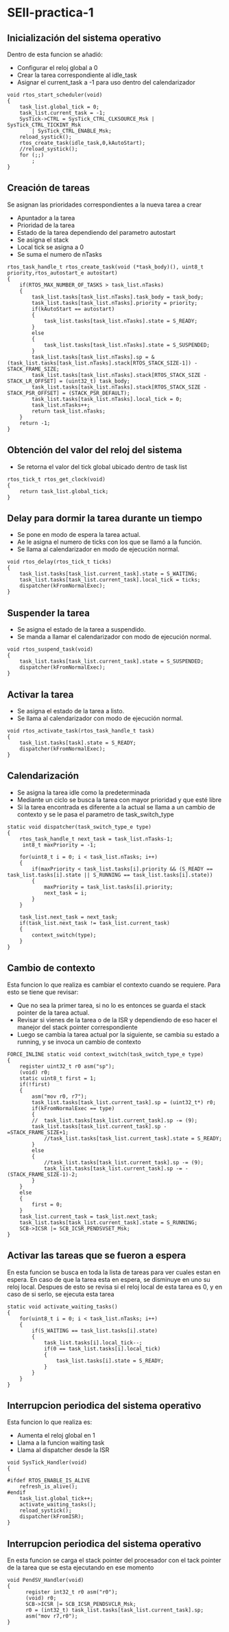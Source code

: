 # SEII-practica-1
## Inicialización del sistema operativo
Dentro de esta funcion se añadió:
* Configurar el reloj global a 0
* Crear la tarea correspondiente al idle_task
* Asignar el current_task a -1 para uso dentro del calendarizador

```
void rtos_start_scheduler(void)
{
	task_list.global_tick = 0;
	task_list.current_task = -1;
	SysTick->CTRL = SysTick_CTRL_CLKSOURCE_Msk | SysTick_CTRL_TICKINT_Msk
		| SysTick_CTRL_ENABLE_Msk;
	reload_systick();
	rtos_create_task(idle_task,0,kAutoStart);
	//reload_systick();
	for (;;)
		;
}
```
## Creación de tareas
Se asignan las prioridades correspondientes a la nueva tarea a crear
* Apuntador a la tarea
* Prioridad de la tarea
* Estado de la tarea dependiendo del parametro autostart
* Se asigna el stack
* Local tick se asigna a 0
* Se suma el numero de nTasks
```
rtos_task_handle_t rtos_create_task(void (*task_body)(), uint8_t priority,rtos_autostart_e autostart)
{
	if(RTOS_MAX_NUMBER_OF_TASKS > task_list.nTasks)
	{
		task_list.tasks[task_list.nTasks].task_body = task_body;
		task_list.tasks[task_list.nTasks].priority = priority;
		if(kAutoStart == autostart)
		{
			task_list.tasks[task_list.nTasks].state = S_READY;
		}
		else
		{
			task_list.tasks[task_list.nTasks].state = S_SUSPENDED;
		}
		task_list.tasks[task_list.nTasks].sp = &(task_list.tasks[task_list.nTasks].stack[RTOS_STACK_SIZE-1]) - STACK_FRAME_SIZE;
		task_list.tasks[task_list.nTasks].stack[RTOS_STACK_SIZE - STACK_LR_OFFSET] = (uint32_t) task_body;
		task_list.tasks[task_list.nTasks].stack[RTOS_STACK_SIZE - STACK_PSR_OFFSET] = (STACK_PSR_DEFAULT);
		task_list.tasks[task_list.nTasks].local_tick = 0;
		task_list.nTasks++;
		return task_list.nTasks;
	}
	return -1;
}
```
## Obtención del valor del reloj del sistema
* Se retorna el valor del tick global ubicado dentro de task list
```
rtos_tick_t rtos_get_clock(void)
{
	return task_list.global_tick;
}
```
## Delay para dormir la tarea durante un tiempo
* Se pone en modo de espera la tarea actual.
* Ae le asigna el numero de ticks con los que se llamó a la función.
* Se llama al calendarizador en modo de ejecución normal.
```
void rtos_delay(rtos_tick_t ticks)
{
	task_list.tasks[task_list.current_task].state = S_WAITING;
	task_list.tasks[task_list.current_task].local_tick = ticks;
	dispatcher(kFromNormalExec);
}
```
## Suspender la tarea
* Se asigna el estado de la tarea a suspendido.
* Se manda a llamar el calendarizador con modo de ejecución normal.
```
void rtos_suspend_task(void)
{
	task_list.tasks[task_list.current_task].state = S_SUSPENDED;
	dispatcher(kFromNormalExec);
}
```
## Activar la tarea
* Se asigna el estado de la tarea a listo.
* Se llama al calendarizador con modo de ejecución normal.
```
void rtos_activate_task(rtos_task_handle_t task)
{
	task_list.tasks[task].state = S_READY;
	dispatcher(kFromNormalExec);
}
```
## Calendarización
* Se asigna la tarea idle como la predeterminada
* Mediante un ciclo se busca la tarea con mayor prioridad y que esté libre
* Si la tarea encontrada es diferente a la actual se llama a un cambio de contexto y se le pasa el parametro de task_switch_type
```
static void dispatcher(task_switch_type_e type)
{
	rtos_task_handle_t next_task = task_list.nTasks-1;
	 int8_t maxPriority = -1;

	for(uint8_t i = 0; i < task_list.nTasks; i++)
	{
		if(maxPriority < task_list.tasks[i].priority && (S_READY == task_list.tasks[i].state || S_RUNNING == task_list.tasks[i].state))
		{
			maxPriority = task_list.tasks[i].priority;
			next_task = i;
		}
	}

	task_list.next_task = next_task;
	if(task_list.next_task != task_list.current_task)
	{
		context_switch(type);
	}
}
```
## Cambio de contexto
Esta funcion lo que realiza es cambiar el contexto cuando se requiere. Para esto se tiene que revisar:
* Que no sea la primer tarea, si no lo es entonces se guarda el stack pointer de la tarea actual.
* Revisar si vienes de la tarea o de la ISR y dependiendo de eso hacer el manejor del stack pointer correspondiente
* Luego se cambia la tarea actual por la siguiente, se cambia su estado a running, y se invoca un cambio de contexto
```
FORCE_INLINE static void context_switch(task_switch_type_e type)
{
	register uint32_t r0 asm("sp");
  	(void) r0;
	static uint8_t first = 1;
	if(!first)
	{
		asm("mov r0, r7");
		task_list.tasks[task_list.current_task].sp = (uint32_t*) r0;
		if(kFromNormalExec == type)
		{
		//	task_list.tasks[task_list.current_task].sp -= (9);
		task_list.tasks[task_list.current_task].sp -=STACK_FRAME_SIZE+1;
			//task_list.tasks[task_list.current_task].state = S_READY;
		}
		else
		{
			//task_list.tasks[task_list.current_task].sp -= (9);
			task_list.tasks[task_list.current_task].sp -= -(STACK_FRAME_SIZE-1)-2;
		}
	}
	else
	{
		first = 0;
	}
	task_list.current_task = task_list.next_task;
	task_list.tasks[task_list.current_task].state = S_RUNNING;
	SCB->ICSR |= SCB_ICSR_PENDSVSET_Msk;
}
```
## Activar las tareas que se fueron a espera
En esta funcion se busca en toda la lista de tareas para ver cuales estan en espera. En caso de que la tarea esta en espera, se disminuye en uno su reloj local.
Despues de esto se revisa si el reloj local de esta tarea es 0, y en caso de si serlo, se ejecuta esta tarea
```
static void activate_waiting_tasks()
{
	for(uint8_t i = 0; i < task_list.nTasks; i++)
	{
		if(S_WAITING == task_list.tasks[i].state)
		{
			task_list.tasks[i].local_tick--;
			if(0 == task_list.tasks[i].local_tick)
			{
				task_list.tasks[i].state = S_READY;
			}
		}
	}
}
```
## Interrupcion periodica del sistema operativo
Esta funcion lo que realiza es:
* Aumenta el reloj global en 1
* Llama a la funcion waiting task
* Llama al dispatcher desde la ISR
```
void SysTick_Handler(void)
{

#ifdef RTOS_ENABLE_IS_ALIVE
	refresh_is_alive();
#endif
	task_list.global_tick++;
	activate_waiting_tasks();
	reload_systick();
	dispatcher(kFromISR);
}
```
## Interrupcion periodica del sistema operativo
En esta funcion se carga el stack pointer del procesador con el tack pointer de la tarea que se esta ejecutando en ese momento
```
void PendSV_Handler(void)
{
	  register int32_t r0 asm("r0");
	  (void) r0;
	  SCB->ICSR |= SCB_ICSR_PENDSVCLR_Msk;
	  r0 = (int32_t) task_list.tasks[task_list.current_task].sp;
	  asm("mov r7,r0");
}
```
